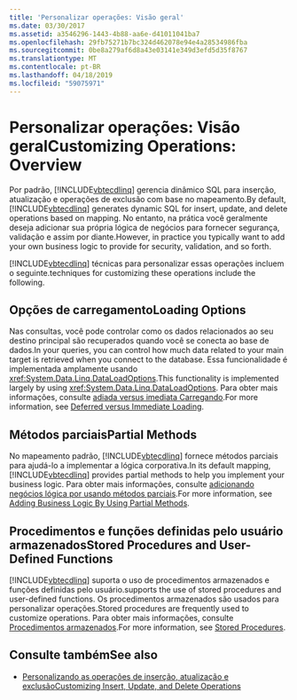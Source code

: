 ```yaml
---
title: 'Personalizar operações: Visão geral'
ms.date: 03/30/2017
ms.assetid: a3546296-1443-4b88-aa6e-d41011041ba7
ms.openlocfilehash: 29fb75271b7bc324d462078e94e4a28534986fba
ms.sourcegitcommit: 0be8a279af6d8a43e03141e349d3efd5d35f8767
ms.translationtype: MT
ms.contentlocale: pt-BR
ms.lasthandoff: 04/18/2019
ms.locfileid: "59075971"
---
```

# <a name="customizing-operations-overview"></a><span data-ttu-id="d10bc-102">Personalizar operações: Visão geral</span><span class="sxs-lookup"><span data-stu-id="d10bc-102">Customizing Operations: Overview</span></span>
<span data-ttu-id="d10bc-103">Por padrão, [!INCLUDE[vbtecdlinq](../../../../../../includes/vbtecdlinq-md.md)] gerencia dinâmico SQL para inserção, atualização e operações de exclusão com base no mapeamento.</span><span class="sxs-lookup"><span data-stu-id="d10bc-103">By default, [!INCLUDE[vbtecdlinq](../../../../../../includes/vbtecdlinq-md.md)] generates dynamic SQL for insert, update, and delete operations based on mapping.</span></span> <span data-ttu-id="d10bc-104">No entanto, na prática você geralmente deseja adicionar sua própria lógica de negócios para fornecer segurança, validação e assim por diante.</span><span class="sxs-lookup"><span data-stu-id="d10bc-104">However, in practice you typically want to add your own business logic to provide for security, validation, and so forth.</span></span>  
  
 [!INCLUDE[vbtecdlinq](../../../../../../includes/vbtecdlinq-md.md)] <span data-ttu-id="d10bc-105">técnicas para personalizar essas operações incluem o seguinte.</span><span class="sxs-lookup"><span data-stu-id="d10bc-105">techniques for customizing these operations include the following.</span></span>  
  
## <a name="loading-options"></a><span data-ttu-id="d10bc-106">Opções de carregamento</span><span class="sxs-lookup"><span data-stu-id="d10bc-106">Loading Options</span></span>  
 <span data-ttu-id="d10bc-107">Nas consultas, você pode controlar como os dados relacionados ao seu destino principal são recuperados quando você se conecta ao base de dados.</span><span class="sxs-lookup"><span data-stu-id="d10bc-107">In your queries, you can control how much data related to your main target is retrieved when you connect to the database.</span></span> <span data-ttu-id="d10bc-108">Essa funcionalidade é implementada amplamente usando <xref:System.Data.Linq.DataLoadOptions>.</span><span class="sxs-lookup"><span data-stu-id="d10bc-108">This functionality is implemented largely by using <xref:System.Data.Linq.DataLoadOptions>.</span></span> <span data-ttu-id="d10bc-109">Para obter mais informações, consulte [adiada versus imediata Carregando](../../../../../../docs/framework/data/adonet/sql/linq/deferred-versus-immediate-loading.md).</span><span class="sxs-lookup"><span data-stu-id="d10bc-109">For more information, see [Deferred versus Immediate Loading](../../../../../../docs/framework/data/adonet/sql/linq/deferred-versus-immediate-loading.md).</span></span>  
  
## <a name="partial-methods"></a><span data-ttu-id="d10bc-110">Métodos parciais</span><span class="sxs-lookup"><span data-stu-id="d10bc-110">Partial Methods</span></span>  
 <span data-ttu-id="d10bc-111">No mapeamento padrão, [!INCLUDE[vbtecdlinq](../../../../../../includes/vbtecdlinq-md.md)] fornece métodos parciais para ajudá-lo a implementar a lógica corporativa.</span><span class="sxs-lookup"><span data-stu-id="d10bc-111">In its default mapping, [!INCLUDE[vbtecdlinq](../../../../../../includes/vbtecdlinq-md.md)] provides partial methods to help you implement your business logic.</span></span> <span data-ttu-id="d10bc-112">Para obter mais informações, consulte [adicionando negócios lógica por usando métodos parciais](../../../../../../docs/framework/data/adonet/sql/linq/adding-business-logic-by-using-partial-methods.md).</span><span class="sxs-lookup"><span data-stu-id="d10bc-112">For more information, see [Adding Business Logic By Using Partial Methods](../../../../../../docs/framework/data/adonet/sql/linq/adding-business-logic-by-using-partial-methods.md).</span></span>  
  
## <a name="stored-procedures-and-user-defined-functions"></a><span data-ttu-id="d10bc-113">Procedimentos e funções definidas pelo usuário armazenados</span><span class="sxs-lookup"><span data-stu-id="d10bc-113">Stored Procedures and User-Defined Functions</span></span>  
 [!INCLUDE[vbtecdlinq](../../../../../../includes/vbtecdlinq-md.md)] <span data-ttu-id="d10bc-114">suporta o uso de procedimentos armazenados e funções definidas pelo usuário.</span><span class="sxs-lookup"><span data-stu-id="d10bc-114">supports the use of stored procedures and user-defined functions.</span></span> <span data-ttu-id="d10bc-115">Os procedimentos armazenados são usados para personalizar operações.</span><span class="sxs-lookup"><span data-stu-id="d10bc-115">Stored procedures are frequently used to customize operations.</span></span> <span data-ttu-id="d10bc-116">Para obter mais informações, consulte [Procedimentos armazenados](../../../../../../docs/framework/data/adonet/sql/linq/stored-procedures.md).</span><span class="sxs-lookup"><span data-stu-id="d10bc-116">For more information, see [Stored Procedures](../../../../../../docs/framework/data/adonet/sql/linq/stored-procedures.md).</span></span>  
  
## <a name="see-also"></a><span data-ttu-id="d10bc-117">Consulte também</span><span class="sxs-lookup"><span data-stu-id="d10bc-117">See also</span></span>

- [<span data-ttu-id="d10bc-118">Personalizando as operações de inserção, atualização e exclusão</span><span class="sxs-lookup"><span data-stu-id="d10bc-118">Customizing Insert, Update, and Delete Operations</span></span>](../../../../../../docs/framework/data/adonet/sql/linq/customizing-insert-update-and-delete-operations.md)
